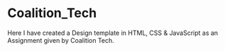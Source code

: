 # Coalition_Tech
Here I have created a Design template in HTML, CSS &amp; JavaScript as an Assignment given by Coalition Tech.
